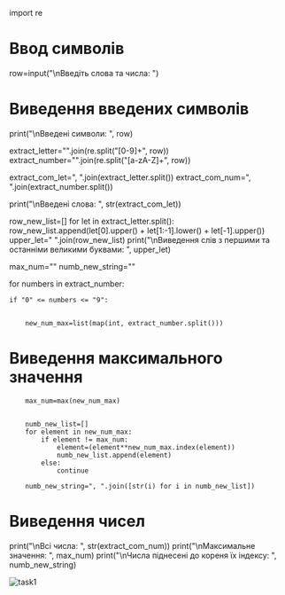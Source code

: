 import re

# Ввод символів
row=input("\nВведіть слова та числа: ")
# Виведення введених символів
print("\nВведені символи: ", row)


extract_letter="".join(re.split("[0-9]+", row))
extract_number="".join(re.split("[a-zA-Z]+", row))


extract_com_let=", ".join(extract_letter.split())
extract_com_num=", ".join(extract_number.split())

print("\nВведені слова: ", str(extract_com_let))


row_new_list=[]
for let in extract_letter.split():
    row_new_list.append(let[0].upper() + let[1:-1].lower() + let[-1].upper())
upper_let=" ".join(row_new_list)
print("\nВиведення слів з першими та останніми великими буквами: ", upper_let) 


max_num=""
numb_new_string=""

 
for numbers in extract_number:

    if "0" <= numbers <= "9":
    

        new_num_max=list(map(int, extract_number.split()))

# Виведення максимального значення
        max_num=max(new_num_max)


        numb_new_list=[]
        for element in new_num_max:
            if element != max_num:
                element=(element**new_num_max.index(element))
                numb_new_list.append(element)
            else:
                continue

        numb_new_string=", ".join([str(i) for i in numb_new_list])

# Виведення чисел
print("\nВсі числа: ", str(extract_com_num))
print("\nМаксимальне значення: ", max_num)
print("\nЧисла піднесені до кореня їх індексу: ", numb_new_string)

![task1](https://user-images.githubusercontent.com/86879264/125749605-3a4f073e-25a1-4d8e-ba23-28ecc99285fa.png)

